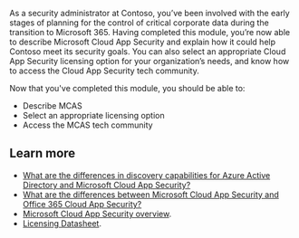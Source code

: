 As a security administrator at Contoso, you’ve been involved with the early stages of planning for the control of critical corporate data during the transition to Microsoft 365. 
Having completed this module, you’re now able to describe Microsoft Cloud App Security and explain how it could help Contoso meet its security goals. You can also select an appropriate Cloud App Security licensing option for your organization’s needs, and know how to access the Cloud App Security tech community.

Now that you've completed this module, you should be able to:

- Describe MCAS
- Select an appropriate licensing option
- Access the MCAS tech community
## Learn more

- [What are the differences in discovery capabilities for Azure Active Directory and Microsoft Cloud App Security?](/cloud-app-security/editions-cloud-app-security-aad?azure-portal=true)
- [What are the differences between Microsoft Cloud App Security and Office 365 Cloud App Security?](/cloud-app-security/editions-cloud-app-security-o365?azure-portal=true)
- [Microsoft Cloud App Security overview](/cloud-app-security/what-is-cloud-app-security?azure-portal=true).
- [Licensing Datasheet](https://query.prod.cms.rt.microsoft.com/cms/api/am/binary/RE2NXYO?azure-portal=true).
